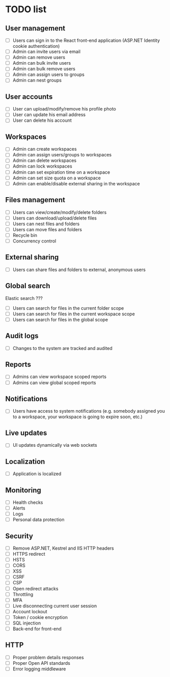 # TODO list

## User management

- [ ] Users can sign in to the React front-end application (ASP.NET Identity cookie authentication)
- [ ] Admin can invite users via email
- [ ] Admin can remove users
- [ ] Admin can bulk invite users
- [ ] Admin can bulk remove users
- [ ] Admin can assign users to groups
- [ ] Admin can nest groups

## User accounts

- [ ] User can upload/modify/remove his profile photo
- [ ] User can update his email address
- [ ] User can delete his account

## Workspaces

- [ ] Admin can create workspaces
- [ ] Admin can assign users/groups to workspaces
- [ ] Admin can delete workspaces
- [ ] Admin can lock workspaces
- [ ] Admin can set expiration time on a workspace
- [ ] Admin can set size quota on a workspace
- [ ] Admin can enable/disable external sharing in the workspace 

## Files management

- [ ] Users can view/create/modify/delete folders
- [ ] Users can download/upload/delete files
- [ ] Users can nest files and folders
- [ ] Users can move files and folders
- [ ] Recycle bin
- [ ] Concurrency control

## External sharing

- [ ] Users can share files and folders to external, anonymous users

## Global search

Elastic search ???

- [ ] Users can search for files in the current folder scope
- [ ] Users can search for files in the current workspace scope
- [ ] Users can search for files in the global scope

## Audit logs

- [ ] Changes to the system are tracked and audited

## Reports

- [ ] Admins can view workspace scoped reports
- [ ] Admins can view global scoped reports

## Notifications

- [ ] Users have access to system notifications (e.g. somebody assigned you to a workspace, your workspace is going to expire soon, etc.)

## Live updates

- [ ] UI updates dynamically via web sockets

## Localization

- [ ] Application is localized

## Monitoring

- [ ] Health checks
- [ ] Alerts
- [ ] Logs
- [ ] Personal data protection

## Security

- [ ] Remove ASP.NET, Kestrel and IIS HTTP headers
- [ ] HTTPS redirect
- [ ] HSTS
- [ ] CORS
- [ ] XSS
- [ ] CSRF
- [ ] CSP
- [ ] Open redirect attacks
- [ ] Throttling
- [ ] MFA
- [ ] Live disconnecting current user session
- [ ] Account lockout
- [ ] Token / cookie encryption
- [ ] SQL injection
- [ ] Back-end for front-end

## HTTP

- [ ] Proper problem details responses
- [ ] Proper Open API standards
- [ ] Error logging middleware